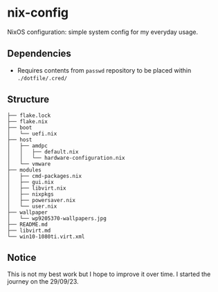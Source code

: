 # nix-config
NixOS configuration: simple system config for my everyday usage. 

## Dependencies

- Requires contents from `passwd` repository to be placed within `./dotfile/.cred/`

## Structure
```
├── flake.lock
├── flake.nix
├── boot
│   └── uefi.nix
├── host
│   ├── amdpc
│   │   ├── default.nix
│   │   └── hardware-configuration.nix
│   └── vmware
├── modules
│   ├── cmd-packages.nix
│   ├── gui.nix
│   ├── libvirt.nix
│   ├── nixpkgs
│   ├── powersaver.nix
│   └── user.nix
├── wallpaper
│   └── wp9205370-wallpapers.jpg
├── README.md
├── libvirt.md
└── win10-1080ti.virt.xml
```

## Notice
This is not my best work but I hope to improve it over time. I started the journey on the 29/09/23.

